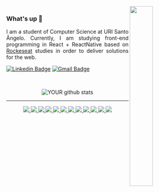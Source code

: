 
  <img src="https://media.giphy.com/media/ZVik7pBtu9dNS/giphy.gif" width="35%" align="right" >


### What's up 👋
<p align="justify">I am a student of Computer Science at URI Santo Ângelo. Currently, I am studying front-end programming in React + ReactNative based on <a href="https://rocketseat.com.br/">Rockeseat</a> studies in order to deliver solutions for the web.</p>


<div align="left">
  
[![Linkedin Badge](https://img.shields.io/badge/-LinkedIn-blue?style=flat-square&logo=Linkedin&logoColor=white&link=https://www.linkedin.com/in/nathan-heinzmann-616216141/)](https://www.linkedin.com/in/nathan-heinzmann-616216141/) 
[![Gmail Badge](https://img.shields.io/badge/-Gmail-c14438?style=flat-square&logo=Gmail&logoColor=white&link=mailto:nathanhph@gmail.com)](mailto:nathanhph@gmail.com)

</div>

<br>

<div align="center">


   ![YOUR github stats](https://github-readme-stats.vercel.app/api?username=nathanheinzmann&show_icons=true&theme=radical)

</div>


  ***
  <div align="center">
  <a href="https://www.markdownguide.org/">
      <img src="https://img.shields.io/badge/-Markdown-000000?style=for-the-badge&labelColor=000000&logo=markdown&logoColor=white"/>
  </a>
  <a href="https://developer.mozilla.org/pt-BR/docs/Web/HTML">
      <img src="https://img.shields.io/badge/-HTML-E34F26?style=for-the-badge&labelColor=E34F26&logo=html5&logoColor=white"/>
  </a>
  <a href="https://www.w3schools.com/css/">
      <img src="https://img.shields.io/badge/-CSS-1572B6?style=for-the-badge&labelColor=1572B6&logo=css3&logoColor=white"/>
  </a>
  <a href="https://developer.mozilla.org/pt-BR/docs/Web/JavaScript">
      <img src="https://img.shields.io/badge/-Javascript-F7DF1E?style=for-the-badge&labelColor=F7DF1E&logo=javascript&logoColor=black"/>
  </a>
  <a href="https://www.typescriptlang.org/">
      <img src="https://img.shields.io/badge/-TypeScript-3178C6?style=for-the-badge&labelColor=3178C6&logo=typescript&logoColor=white"/>
  </a>
  <a href="https://pt-br.reactjs.org/">
      <img src="https://img.shields.io/badge/-React-61DAFB?style=for-the-badge&labelColor=61DAFB&logo=react&logoColor=black"/>
  </a>
  <a href="https://angular.io/">
      <img src="https://img.shields.io/badge/-Angular-FF0000?style=for-the-badge&labelColor=FF0000&logo=angular&logoColor=white"/>
  </a>



  <!-- Back-end tools -->
  <a href="https://eslint.org/">
      <img src="https://img.shields.io/badge/-Node-339933?style=for-the-badge&labelColor=339933&logo=node.js&logoColor=white"/>
  </a>


  <!-- Versioning Tools -->
  <a href="https://git-scm.com/">
      <img src="https://img.shields.io/badge/-Git-F05032?style=for-the-badge&labelColor=F05032&logo=git&logoColor=white"/>
  </a>

  <!-- Databases -->

  <a href="https://www.mysql.com/">
      <img src="https://img.shields.io/badge/-MySQL-4479A1?style=for-the-badge&labelColor=4479A1&logo=mysql&logoColor=white"/>
  </a>

  <!-- Web Deploy Tools -->
  <a href="https://vercel.com/">
      <img src="https://img.shields.io/badge/-Vercel-000000?style=for-the-badge&labelColor=000000&logo=vercel&logoColor=white"/>
  </a>
  <a href="https://www.netlify.com/">
      <img src="https://img.shields.io/badge/-Netlify-00C7B7?style=for-the-badge&labelColor=00C7B7&logo=netlify&logoColor=white"/>
  </a>
</div>



